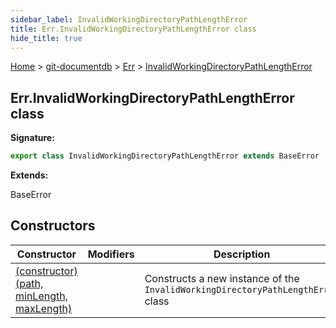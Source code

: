 ```yaml
---
sidebar_label: InvalidWorkingDirectoryPathLengthError
title: Err.InvalidWorkingDirectoryPathLengthError class
hide_title: true
---
```


[Home](./index.md) &gt; [git-documentdb](./git-documentdb.md) &gt; [Err](./git-documentdb.err.md) &gt; [InvalidWorkingDirectoryPathLengthError](./git-documentdb.err.invalidworkingdirectorypathlengtherror.md)

## Err.InvalidWorkingDirectoryPathLengthError class


<b>Signature:</b>

```typescript
export class InvalidWorkingDirectoryPathLengthError extends BaseError 
```
<b>Extends:</b>

BaseError

## Constructors

|  Constructor | Modifiers | Description |
|  --- | --- | --- |
|  [(constructor)(path, minLength, maxLength)](./git-documentdb.err.invalidworkingdirectorypathlengtherror._constructor_.md) |  | Constructs a new instance of the <code>InvalidWorkingDirectoryPathLengthError</code> class |


